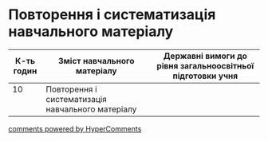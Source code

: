 <div id="hypercomments_widget" class="js-hypercomments-widget invisible"></div>

# Повторення і систематизація навчального матеріалу

<table>
  <tr>
    <td width="10%" align="center"><b>К-ть годин</b></td>
    <td width="40%" align="center"><b>Зміст навчального матеріалу</b></td>
    <td width="40%" align="center"><b>Державні вимоги до рівня загальноосвітньої підготовки учня</b></td>
  </tr>
<tbody>
  <tr>
<td width="10%" style="vertical-align:top !important;">10</td>
    <td width="40%" style="vertical-align:top !important;">
Повторення і систематизація навчального матеріалу
</td>
    <td width="40%" style="vertical-align:top !important;">
</td>
  </tr>
</tbody>
</table>

<div class="js-hypercomments-container">
<a href="http://hypercomments.com" class="hc-link" title="comments widget">comments powered by HyperComments</a>
</div>